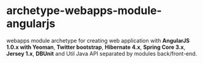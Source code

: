 archetype-webapps-module-angularjs
==================================

webapps module archetype for creating web application with **AngularJS 1.0.x with Yeoman**, **Twitter bootstrap**, **Hibernate 4.x**, **Spring Core 3.x**, **Jersey 1.x**, **DBUnit** and Util Java API separated by modules  back/front-end.
